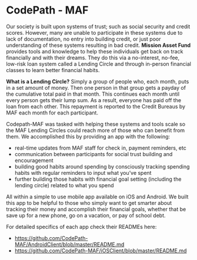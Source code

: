 CodePath - MAF
===============

Our society is built upon systems of trust; such as social security and credit scores. However, many are unable to participate in these systems due to lack of documentation, no entry into building credit, or just poor understanding of these systems resulting in bad credit. **Mission Asset Fund** provides tools and knowledge to help these individuals get back on track financially and with their dreams. They do this via a no-interest, no-fee, low-risk loan system called a Lending Circle and through in-person financial classes to learn better financial habits.

**What is a Lending Circle?** Simply a group of people who, each month, puts in a set amount of money. Then one person in that group gets a payday of the cumulative total paid in that month. This continues each month until every person gets their lump sum. As a result, everyone has paid off the loan from each other. This repayment is reported to the Credit Bureaus by MAF each month for each participant.

Codepath-MAF was tasked with helping these systems and tools scale so the MAF Lending Circles could reach more of those who can benefit from them. We accomplished this by providing an app with the following:
	
- real-time updates from MAF staff for check in, payment reminders, etc
- communication between participants for social trust building and encouragement
- building good habits around spending by consciously tracking spending habits with regular reminders to input what you’ve spent
- further building those habits with financial goal setting (including the lending circle) related to what you spend

All within a simple to use mobile app available on iOS and Android. We built this app to be helpful to those who simply want to get smarter about tracking their money and accomplish their financial goals, whether that be save up for a new phone, go on a vacation, or pay of school debt.

For detailed specifics of each app check their READMEs here:

* https://github.com/CodePath-MAF/AndroidClient/blob/master/README.md
* https://github.com/CodePath-MAF/iOSClient/blob/master/README.md